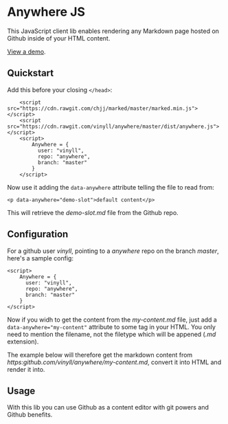 # Anywhere JS

This JavaScript client lib enables rendering any Markdown page hosted on Github inside of your HTML content.

[View a demo](http://vinyll.github.io/anywhere/).

## Quickstart

Add this before your closing `</head>`:

        <script src="https://cdn.rawgit.com/chjj/marked/master/marked.min.js"></script>
        <script src="https://cdn.rawgit.com/vinyll/anywhere/master/dist/anywhere.js"></script>
        <script>
            Anywhere = {
              user: "vinyll",
              repo: "anywhere",
              branch: "master"
            }
        </script>

Now use it adding the `data-anywhere` attribute telling the file to read from:

    <p data-anywhere="demo-slot">default content</p>

This will retrieve the _demo-slot.md_ file from the Github repo.

## Configuration

For a github user _vinyll_, pointing to a _anywhere_ repo on the branch _master_, here's a sample config:

    <script>
        Anywhere = {
          user: "vinyll",
          repo: "anywhere",
          branch: "master"
        }
    </script>

Now if you widh to get the content from the _my-content.md_ file, just add a `data-anywhere="my-content"` attribute to some tag in your HTML.
You only need to mention the filename, not the filetype which will be appened (_.md_ extension).

The example below will therefore get the markdown content from _https:github.com/vinyll/anywhere/my-content.md_, convert it into HTML and render it into.

## Usage

With this lib you can use Github as a content editor with git powers and Github benefits.
